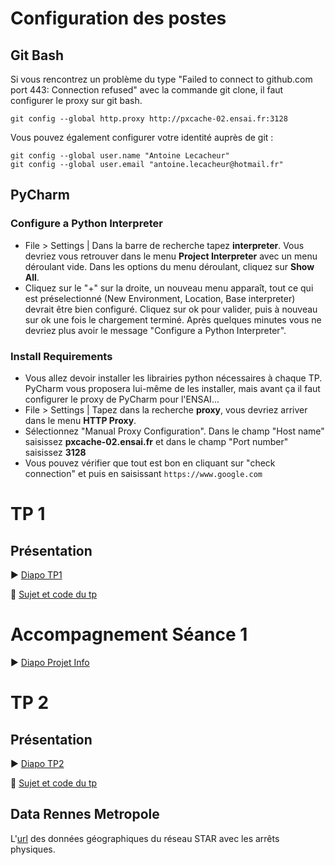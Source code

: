 # Configuration des postes

## Git Bash

Si vous rencontrez un problème du type "Failed to connect to github.com port 443: Connection refused" avec la commande git clone, il faut configurer le proxy sur git bash.
```
git config --global http.proxy http://pxcache-02.ensai.fr:3128
```

Vous pouvez également configurer votre identité auprès de git :
```
git config --global user.name "Antoine Lecacheur"
git config --global user.email "antoine.lecacheur@hotmail.fr"
```

## PyCharm
### Configure a Python Interpreter
- File > Settings | Dans la barre de recherche tapez <b>interpreter</b>. Vous devriez vous retrouver dans le menu <b>Project Interpreter</b> avec un menu déroulant vide. Dans les options du menu déroulant, cliquez sur <b>Show All</b>.
- Cliquez sur le "+" sur la droite, un nouveau menu apparaît, tout ce qui est préselectionné (New Environment, Location, Base interpreter) devrait être bien configuré. Cliquez sur ok pour valider, puis à nouveau sur ok une fois le chargement terminé. Après quelques minutes vous ne devriez plus avoir le message "Configure a Python Interpreter".

### Install Requirements
- Vous allez devoir installer les librairies python nécessaires à chaque TP. PyCharm vous proposera lui-même de les installer, mais avant ça il faut configurer le proxy de PyCharm pour l'ENSAI...
- File > Settings | Tapez dans la recherche <b>proxy</b>, vous devriez arriver dans le menu <b>HTTP Proxy</b>.
- Sélectionnez "Manual Proxy Configuration". Dans le champ "Host name" saisissez <b>pxcache-02.ensai.fr</b> et dans le champ "Port number" saisissez <b>3128</b>
- Vous pouvez vérifier que tout est bon en cliquant sur "check connection" et puis en saisissant ```https://www.google.com ```

# TP 1

## Présentation

:arrow_forward: <a href="https://antoinelecacheur.github.io/ENSAI-2A/index.html" target="_blank">Diapo TP1</a>

:open_file_folder: <a href="https://github.com/HealerMikado/2019Ensai_complement-info_TP1" target="_blank">Sujet et code du tp</a>

# Accompagnement Séance 1
:arrow_forward: <a href="https://antoinelecacheur.github.io/ENSAI-2A/brewerydb.html" target="_blank">Diapo Projet Info</a>

# TP 2

## Présentation
:arrow_forward: <a href="https://antoinelecacheur.github.io/ENSAI-2A/tp2.html" target="_blank">Diapo TP2</a>

:open_file_folder: <a href="https://github.com/HealerMikado/2019Ensai_complement_info_TP2" target="_blank">Sujet et code du tp</a>
## Data Rennes Metropole

L'<a href="https://data.rennesmetropole.fr/explore/dataset/equipement-accessibilite-arrets-bus/api/" target="_blank">url</a> des données géographiques du réseau STAR avec les arrêts physiques.
